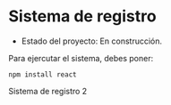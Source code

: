 <h1> Sistema de registro </h1>

- Estado del proyecto: En construcción.

Para ejercutar el sistema, debes poner:

```npm install react```

Sistema de registro 2
